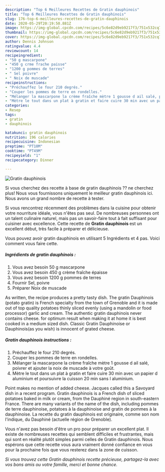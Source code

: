 ```yaml
---
description: "Top 6 Meilleures Recettes de Gratin dauphinois"
title: "Top 6 Meilleures Recettes de Gratin dauphinois"
slug: 176-top-6-meilleures-recettes-de-gratin-dauphinois
date: 2020-05-29T20:19:50.881Z
image: https://img-global.cpcdn.com/recipes/5c6e82d9eb9217f3/751x532cq70/gratin-dauphinois-photo-principale-de-la-recette.jpg
thumbnail: https://img-global.cpcdn.com/recipes/5c6e82d9eb9217f3/751x532cq70/gratin-dauphinois-photo-principale-de-la-recette.jpg
cover: https://img-global.cpcdn.com/recipes/5c6e82d9eb9217f3/751x532cq70/gratin-dauphinois-photo-principale-de-la-recette.jpg
author: Dennis Johnson
ratingvalue: 4.4
reviewcount: 14
recipeingredient:
- "50 g mascarpone"
- "450 g crme frache paisse"
- "1200 g pommes de terres"
- " Sel poivre"
- " Noix de muscade"
recipeinstructions:
- "Préchauffez le four 210 degrés."
- "Couper les pommes de terre en rondelles."
- "Mélanger la mascarpone la crème fraîche mètre 1 gousse d ail salé, poivrer et ajouter la noix de muscade à votre goût."
- "Mètre le tout dans un plat à gratin et faire cuire 30 min avec un papier d aluminium et poursuivre la cuisson 20 min sans l aluminium."
categories:
- Resep
tags:
- gratin
- dauphinois

katakunci: gratin dauphinois 
nutrition: 196 calories
recipecuisine: Indonesian
preptime: "PT10M"
cooktime: "PT49M"
recipeyield: "1"
recipecategory: Dinner

---
```



![Gratin dauphinois](https://img-global.cpcdn.com/recipes/5c6e82d9eb9217f3/751x532cq70/gratin-dauphinois-photo-principale-de-la-recette.jpg)

Si vous cherchez des recette à base de gratin dauphinois ?? ne cherchez plus! Nous vous fournissons uniquement le meilleur gratin dauphinois ici. Nous avons un grand nombre de recette à tester.

Si vous rencontrez récemment des problèmes dans la cuisine pour obtenir votre nourriture idéale, vous n'êtes pas seul. De nombreuses personnes ont un talent culinaire naturel, mais pas un savoir-faire tout à fait suffisant pour cuisiner avec excellence. Cette recette de <strong> Gratin dauphinois </strong> est un excellent début, très facile à préparer et délicieuse.

<!--inarticleads1-->

Vous pouvez avoir gratin dauphinois en utilisant 5 Ingrédients et 4 pas. Voici comment vous faire cette.

##### Ingrédients de gratin dauphinois :

1. Vous avez besoin 50 g mascarpone
1. Vous avez besoin 450 g crème fraîche épaisse
1. Vous avez besoin 1200 g pommes de terres
1. Fournir  Sel, poivre
1. Préparer  Noix de muscade


As written, the recipe produces a pretty tasty dish. The gratin Dauphinois (potato gratin) is French specialty from the town of Grenoble and it is made out of top quality potatoes thinly sliced evenly (using a mandolin or food processor) garlic and cream. The authentic gratin dauphinois never contains cheese. for optimum result when making it at home it is best cooked in a medium sized dish. Classic Gratin Dauphinoise or Dauphinois(as you wish) is innocent of grated cheese. 

<!--inarticleads2-->

##### Gratin dauphinois instructions :

1. Préchauffez le four 210 degrés.
1. Couper les pommes de terre en rondelles.
1. Mélanger la mascarpone la crème fraîche mètre 1 gousse d ail salé, poivrer et ajouter la noix de muscade à votre goût.
1. Mètre le tout dans un plat à gratin et faire cuire 30 min avec un papier d aluminium et poursuivre la cuisson 20 min sans l aluminium.


Point makes no mention of added cheese. Jacques called this a Savoyard dish in a recent program. Gratin dauphinois is a French dish of sliced potatoes baked in milk or cream, from the Dauphiné region in south-eastern France. There are many variants of the name of the dish, including pommes de terre dauphinoise, potatoes à la dauphinoise and gratin de pommes à la dauphinoise. La recette du gratin dauphinois est originaire, comme son nom l&#39;indique, du Dauphiné (actuelle région de Grenoble). 

<!--inarticleads1-->

<p>
Vous n'avez pas besoin d'être un pro pour préparer un excellent plat. Il existe de nombreuses recettes qui semblent difficiles et frustrantes, mais qui sont en réalité plutôt simples parmi celles de Gratin dauphinois. Nous espérons que cette recette vous aura vraiment donné confiance en vous pour la prochaine fois que vous resterez dans la zone de cuisson.
</p>

<p>
<i>Si vous trouvez cette Gratin dauphinois recette précieuse, partagez-la avec vos bons amis ou votre famille, merci et bonne chance.</i>
</p>

